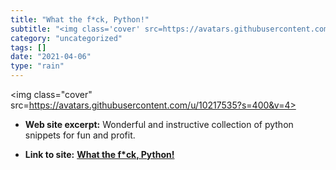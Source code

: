 ```yaml
---
title: "What the f*ck, Python!"
subtitle: "<img class='cover' src=https://avatars.githubusercontent.com/u/10217535?s=400&v=4>"
category: "uncategorized"
tags: []
date: "2021-04-06"
type: "rain"
---
```

<img class="cover" src=https://avatars.githubusercontent.com/u/10217535?s=400&v=4>



* **Web site excerpt:** Wonderful and instructive collection of python snippets for fun and profit.

* **Link to site:** **[What the f*ck, Python!](https://github.com/satwikkansal/wtfpython/blob/master/README.md)**